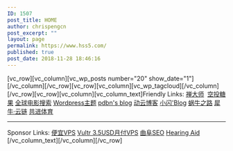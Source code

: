 ```yaml
---
ID: 1507
post_title: HOME
author: chrispengcn
post_excerpt: ""
layout: page
permalink: https://www.hss5.com/
published: true
post_date: 2018-11-28 18:46:16
---
```

[vc_row][vc_column][vc_wp_posts number="20" show_date="1"][/vc_column][/vc_row][vc_row][vc_column][vc_wp_tagcloud][/vc_column][/vc_row][vc_row][vc_column][vc_column_text]Friendly Links:
<a href="https://www.zendashi.com">禅大师</a>  <a href="http://www.ltk100.com/">空投糖果</a> <a href="http://ssx8.com/">全球电影搜索</a> <a href="https://wpmore.cn/">Wordpress主题</a> <a href="https://pdbn.top/">pdbn's blog</a> <a href="http://www.7itc.cn/">动云博客</a> <a href="https://www.coodd.cn" target="_blank" rel="noopener 一个简简单单的博客，平时记录下自己所看到的，所想到的，所喜欢的,仅此而已 noreferrer">小闪'Blog</a> <a href="http://www.snailtoday.com">蜗牛之路</a> <a href="http://lian.xiniu.com" target="_blank" rel="noopener noreferrer">犀牛·云链</a> <a href="http://www.twsz.org">共进体育</a>

<hr />

Sponsor Links:
<a href="https://m.do.co/c/3b013a1ebf2a">便宜VPS</a> <a href="https://www.vultr.com/?ref=7421277">Vultr 3.5USD月付VPS</a> <a href="https://www.seomy.org" target="_blank" rel="noopener noreferrer">曲阜SEO</a> <a href="http://www.hearingaid.cc" target="_blank" rel="noopener noreferrer">Hearing Aid</a> [/vc_column_text][/vc_column][/vc_row]